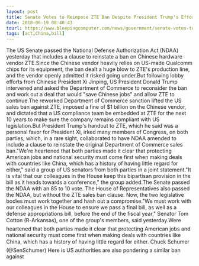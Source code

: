 ```yaml
---
layout: post
title: Senate Votes to Reimpose ZTE Ban Despite President Trump's Efforts
date: 2018-06-19 08:40:43
tourl: https://www.bleepingcomputer.com/news/government/senate-votes-to-reimpose-zte-ban-despite-president-trumps-efforts/
tags: [act,China,bill]
---
```

The US Senate passed the National Defense Authorization Act (NDAA) yesterday that includes a clause to reinstate a ban on Chinese hardware vendor ZTE.Since the Chinese vendor heavily relies on US-made Qualcomm chips for its equipment, the ban dealt a huge blow to ZTE's production line, and the vendor openly admitted it risked going under.But following lobby efforts from Chinese President Xi Jinping, US President Donald Trump intervened and asked the Department of Commerce to reconsider the ban and work out a deal that would "save Chinese jobs" and allow ZTE to continue.The reworked Department of Commerce sanction lifted the US sales ban against ZTE, imposed a fine of $1 billion on the Chinese vendor, and dictated that a US compliance team be embedded at ZTE for the next 10 years to make sure the company remains compliant with US legislation.But President Trump's handout to ZTE, which he said was a personal favor for President Xi, irked many members of Congress, on both parties, which, in a rare sight, collaborated to have NDAA amended to include a clause to reinstate the original Department of Commerce sales ban."We're heartened that both parties made it clear that protecting American jobs and national security must come first when making deals with countries like China, which has a history of having little regard for either," said a group of US senators from both parties in a joint statement."It is vital that our colleagues in the House keep this bipartisan provision in the bill as it heads towards a conference," the group added.The Senate passed the NDAA with an 85 to 10 vote. The House of Representatives also passed the NDAA, but without the ZTE sales ban clause. Now, the two legislative bodies must work together and hash out a compromise."We must work with our colleagues in the House to ensure we pass a final bill, as well as a defense appropriations bill, before the end of the fiscal year," Senator Tom Cotton (R-Arkansas), one of the group's members, said yesterday.Were heartened that both parties made it clear that protecting American jobs and national security must come first when making deals with countries like China, which has a history of having little regard for either. Chuck Schumer (@SenSchumer) Here is US authorities are also pondering a similar ban against 